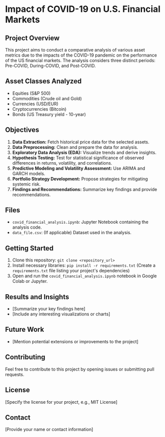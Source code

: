# Impact of COVID-19 on U.S. Financial Markets

## Project Overview

This project aims to conduct a comparative analysis of various asset metrics due to the impacts of the COVID-19 pandemic on the performance of the US financial markets. The analysis considers three distinct periods: Pre-COVID, During-COVID, and Post-COVID.

## Asset Classes Analyzed

- Equities (S&P 500)
- Commodities (Crude oil and Gold)
- Currencies (USD/EUR)
- Cryptocurrencies (Bitcoin)
- Bonds (US Treasury yield - 10-year)

## Objectives

1. **Data Extraction:** Fetch historical price data for the selected assets.
2. **Data Preprocessing:** Clean and prepare the data for analysis.
3. **Exploratory Data Analysis (EDA):** Visualize trends and derive insights.
4. **Hypothesis Testing:** Test for statistical significance of observed differences in returns, volatility, and correlations.
5. **Predictive Modeling and Volatility Assessment:** Use ARIMA and GARCH models.
6. **Portfolio Strategy Development:** Propose strategies for mitigating systemic risk.
7. **Findings and Recommendations:** Summarize key findings and provide recommendations.

## Files

- `covid_financial_analysis.ipynb`: Jupyter Notebook containing the analysis code.
- `data_file.csv`: (If applicable) Dataset used in the analysis.

## Getting Started

1. Clone this repository: `git clone <repository_url>`
2. Install necessary libraries: `pip install -r requirements.txt` (Create a `requirements.txt` file listing your project's dependencies)
3. Open and run the `covid_financial_analysis.ipynb` notebook in Google Colab or Jupyter.

## Results and Insights

- [Summarize your key findings here]
- [Include any interesting visualizations or charts]

## Future Work

- [Mention potential extensions or improvements to the project]

## Contributing

Feel free to contribute to this project by opening issues or submitting pull requests.

## License

[Specify the license for your project, e.g., MIT License]

## Contact

[Provide your name or contact information]
